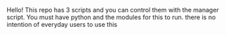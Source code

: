 Hello! 
This repo has 3 scripts and you can control them with the manager script.
You must have python and the modules for this to run.
there is no intention of everyday users to use this
